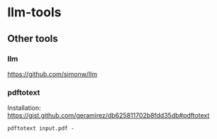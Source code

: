# llm-tools
## Other tools

### llm
https://github.com/simonw/llm

### pdftotext

Installation: https://gist.github.com/geramirez/db625811702b8fdd35db#pdftotext

```
pdftotext input.pdf -
```



